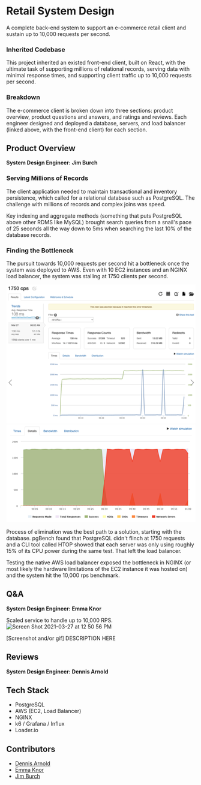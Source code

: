 # Retail System Design
A complete back-end system to support an e-commerce retail client and sustain up to 10,000 requests per second.

### Inherited Codebase
This project inherited an existed front-end client, built on React, with the ultimate task of supporting millions of relational records, serving data with minimal response times, and supporting client traffic up to 10,000 requests per second.

### Breakdown
The e-commerce client is broken down into three sections: product overview, product questions and answers, and ratings and reviews. Each engineer designed and deployed a database, servers, and load balancer (linked above, with the front-end client) for each section.

## Product Overview
**System Design Engineer: Jim Burch**

### Serving Millions of Records
The client application needed to maintain transactional and inventory persistence, which called for a relational database such as PostgreSQL. The challenge with millions of records and complex joins was speed.

Key indexing and aggregate methods (something that puts PostgreSQL above other RDMS like MySQL) brought search queries from a snail's pace of 25 seconds all the way down to 5ms when searching the last 10% of the database records.

### Finding the Bottleneck
The pursuit towards 10,000 requests per second hit a bottleneck once the system was deployed to AWS. Even with 10 EC2 instances and an NGINX load balancer, the system was stalling at 1750 clients per second.

![](/screenshots/1750test.png)
![](/screenshots/bottleneck.png)

Process of elimination was the best path to a solution, starting with the database. pgBench found that PostgreSQL didn't flinch at 1750 requests and a CLI tool called HTOP showed that each server was only using roughly 15% of its CPU power during the same test. That left the load balancer.

Testing the native AWS load balancer exposed the bottleneck in NGINX (or most likely the hardware limitations of the EC2 instance it was hosted on) and the system hit the 10,000 rps benchmark.

## Q&A
**System Design Engineer: Emma Knor**

Scaled service to handle up to 10,000 RPS.
![Screen Shot 2021-03-27 at 12 50 56 PM](https://user-images.githubusercontent.com/73598239/114930646-7e354980-9df2-11eb-9d97-8c6e6b6cc642.png)


[Screenshot and/or gif]
DESCRIPTION HERE

## Reviews
**System Design Engineer: Dennis Arnold**

## Tech Stack
- PostgreSQL
- AWS (EC2, Load Balancer)
- NGINX
- k6 / Grafana / Influx
- Loader.io

## Contributors
- [Dennis Arnold](https://github.com/DennisJArnold)
- [Emma Knor](https://github.com/emmaknor)
- [Jim Burch](https://github.com/JimBurch)
